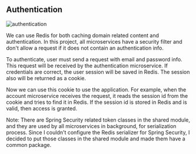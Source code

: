 ## Authentication

![authentication](https://user-images.githubusercontent.com/22731894/226122649-ed57b893-0c05-4dcf-a515-e3231a8c0790.svg)

We can use Redis for both caching domain related content and authentication. In this project, all microservices have a
security filter and don't allow a request if it does not contain an authentication info.

To authenticate, user must send a request with email and password info. This request will be received by the
authentication microservice. If credentials are correct, the user session will be saved in Redis. The session also will
be returned as a cookie.

Now we can use this cookie to use the application. For example, when the account microservice receives the request, it
reads the session id from the cookie and tries to find it in Redis. If the session id is stored in Redis and is valid,
then access is granted.

Note: There are Spring Security related token classes in the shared module, and they are used by all microservices in
background, for serialization process. Since I couldn't configure the Redis serializer for Spring Security, I decided to
put those classes in the shared module and made them have a common package.
